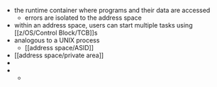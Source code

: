 - the runtime container where programs and their data are accessed
	- errors are isolated to the address space
- within an address space, users can start multiple tasks using [[z/OS/Control Block/TCB]]s
- analogous to a UNIX process
	- [[address space/ASID]]
- [[address space/private area]]
-
-
	-